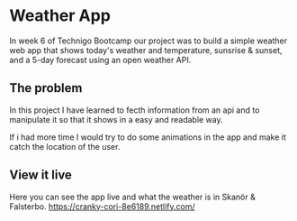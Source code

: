 # Weather App

In week 6 of Technigo Bootcamp our project was to build a simple weather web app that shows today's weather and temperature, sunsrise & sunset, and a 5-day forecast using an open weather API.

## The problem

In this project I have learned to fecth information from an api and to manipulate it so that it shows in a easy and readable way. 

If i had more time I would try to do some animations in the app and make it catch the location of the user. 


## View it live

Here you can see the app live and what the weather is in Skanör & Falsterbo. 
https://cranky-cori-8e6189.netlify.com/
